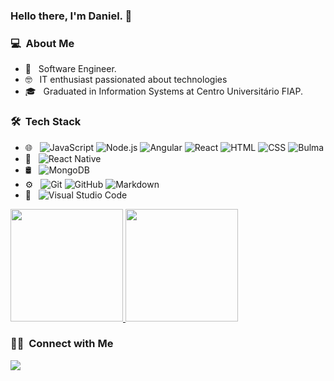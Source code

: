 ### Hello there, I'm Daniel. 👋

<h3> 💻 &nbsp;About Me </h3>

- 🤔 &nbsp; Software Engineer.
- :nerd_face: &nbsp; IT enthusiast passionated about technologies
- 🎓 &nbsp; Graduated in Information Systems at Centro Universitário FIAP.


<h3> 🛠 &nbsp;Tech Stack</h3>

- 🌐 &nbsp;
  ![JavaScript](https://img.shields.io/badge/-JavaScript-333333?style=flat&logo=javascript)
  ![Node.js](https://img.shields.io/badge/-Node.js-333333?style=flat&logo=node.js)
  ![Angular](https://img.shields.io/badge/-Angular-333333?style=flat&logo=angular)
  ![React](https://img.shields.io/badge/-React-333333?style=flat&logo=react)
  ![HTML](https://img.shields.io/badge/-HTML-333333?style=flat&logo=HTML5)
  ![CSS](https://img.shields.io/badge/-CSS-333333?style=flat&logo=CSS3&logoColor=1572B6)
  ![Bulma](https://img.shields.io/badge/-Bulma-333333?style=flat&logo=bulma&logoColor=563D7C)
- :iphone: &nbsp;
  ![React Native](https://img.shields.io/badge/-ReactNative-333333?style=flat&logo=react)
- 🛢 &nbsp;
  ![MongoDB](https://img.shields.io/badge/-MongoDB-333333?style=flat&logo=mongodb)
- ⚙️ &nbsp;
  ![Git](https://img.shields.io/badge/-Git-333333?style=flat&logo=git)
  ![GitHub](https://img.shields.io/badge/-GitHub-333333?style=flat&logo=github)
  ![Markdown](https://img.shields.io/badge/-Markdown-333333?style=flat&logo=markdown)
- 🔧 &nbsp;
  ![Visual Studio Code](https://img.shields.io/badge/-Visual%20Studio%20Code-333333?style=flat&logo=visual-studio-code&logoColor=007ACC)


<p>
<a href="https://github.com/AVS1508">
  <img height="180em" src="https://github-readme-stats.vercel.app/api?username=daniellrsouza&show_icons=true&theme=radical" />
  <img height="180em" src="https://github-readme-stats-eight-theta.vercel.app/api/top-langs/?username=daniellrsouza&theme=radical&layout=compact&exclude_lang=java+r" />
</a>
</p>


<h3> 🤝🏻 &nbsp;Connect with Me </h3>
<a href="https://www.linkedin.com/in/daniel-lucas-rodrigues-souza/"><img src="https://img.shields.io/badge/-Daniel%20Souza-0077B5?style=flat-square&logo=Linkedin&logoColor=white"/></a>



